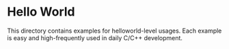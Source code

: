 # Hello World

This directory contains examples for helloworld-level usages. Each example is easy and high-frequently used in daily C/C++ development.